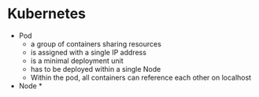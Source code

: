 # Kubernetes

* Pod
  * a group of containers sharing resources
  * is assigned with a single IP address
  * is a minimal deployment unit
  * has to be deployed within a single Node
  * Within the pod, all containers can reference each other on localhost
* Node
  * 

